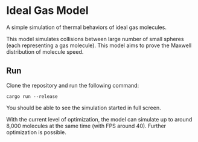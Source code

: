 # Ideal Gas Model

A simple simulation of thermal behaviors of ideal gas molecules.

This model simulates collisions between large number of small spheres (each representing a gas molecule). This model aims to prove the Maxwell distribution of molecule speed.

## Run

Clone the repository and run the following command:

```shell
cargo run --release
```

You should be able to see the simulation started in full screen.

With the current level of optimization, the model can simulate up to around 8,000 molecules at the same time (with FPS around 40). Further optimization is possible.
